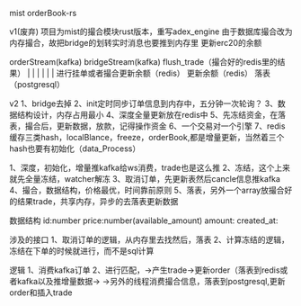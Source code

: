mist orderBook-rs

 v1(废弃)
项目为mist的撮合模块rust版本，重写adex_engine
由于数据库撮合改为内存撮合，故把bridge的划转实时消息也要推到内存里
更新erc20的余额

orderStream(kafka)           bridgeStream(kafka)    flush_trade（撮合好的redis里的结果）
    |                               |                         |
    |                               |                         |
进行挂单或者撮合更新余额（redis）    更新余额（redis）           落表（postgresql） 


v2
1、bridge去掉
2、init定时同步订单信息到内存中，五分钟一次轮询？
3、数据结构设计，内存占用最小
4、深度全量更新放在redis中
5、先冻结资金，在落表，撮合后，更新数据，放款，记得操作资金
6、一个交易对一个引擎
7、redis缓存三类hash，localBlance，freeze，orderBook,都是增量更新，当然着三个hash也要有初始化（data_Process）


1、深度，初始化，增量推kafka给ws消费，trade也是这么推
2、冻结，这个上来就先全量冻结，watcher解冻
3、取消订单，先更新表然后cancle信息推kafka
4、撮合，数据结构，价格最优，时间靠前原则
5、落表，另外一个array放撮合好的结果trade，共享内存，异步的去落表更新数据


数据结构
id:number
price:number(available_amount)
amount:
created_at:

涉及的接口
1、取消订单的逻辑，从内存里去找然后，落表
2、计算冻结的逻辑，冻结在下单的时候就进行，而不是sql计算


逻辑
1、消费kafka订单
2、进行匹配，->产生trade->更新order（落表到redis或者kafka以及推增量数据->
                      ->另外的线程消费撮合信息，落表到postgresql,更新order和插入trade

                
                 
                  